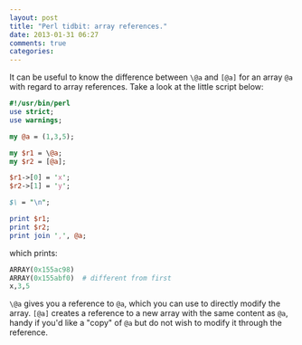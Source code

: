 ```yaml
---
layout: post
title: "Perl tidbit: array references."
date: 2013-01-31 06:27
comments: true
categories: 
---
```


It can be useful to know the difference between `\@a` and `[@a]` for an array `@a` with regard to array references. Take a look at the little script below:

<!-- more -->

``` perl
#!/usr/bin/perl
use strict;
use warnings;

my @a = (1,3,5);

my $r1 = \@a;
my $r2 = [@a];

$r1->[0] = 'x';
$r2->[1] = 'y';

$\ = "\n";

print $r1;
print $r2;
print join ',', @a;
```

which prints:

``` perl
ARRAY(0x155ac98)
ARRAY(0x155abf0)  # different from first
x,3,5
```

`\@a` gives you a reference to `@a`, which you can use to directly modify the array. `[@a]` creates a reference to a new array with the same content as `@a`, handy if you'd like a "copy" of `@a` but do not wish to modify it through the reference.
